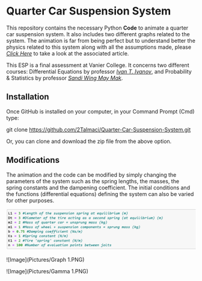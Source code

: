 # Quarter Car Suspension System
This repository contains the necessary Python **Code** to animate a quarter car suspension system. It also includes two different graphs related to the system. The animation is far from being perfect but to understand better the physics related to this system along with all the assumptions made, please [_Click Here_](https://www.overleaf.com/project/5e7bdfdf01e2980001f1711d) to take a look at the associated article.

This ESP is a final assessment at Vanier College. It concerns two different courses: Differential Equations by professor [_Ivan T. Ivanov_](http://gauss.vaniercollege.qc.ca/~iti/), and Probability & Statistics by professor [_Sandi Wing May Mak_](http://gauss.vaniercollege.qc.ca/~maks/).

## Installation
Once GitHub is installed on your computer, in your Command Prompt (Cmd) type:

git clone https://github.com/2Talmaci/Quarter-Car-Suspension-System.git

Or, you can clone and download the zip file from the above option. 

## Modifications
The animation and the code can be modified by simply changing the parameters of the system such as the spring lengths, the masses, the spring constants and the dampening coefficient. The initial conditions and the functions (differential equations) defining the system can also be varied for other purposes. 

![Image](Pictures/Code.PNG)

![Image](Pictures/Graph 1.PNG)

![Image](Pictures/Gamma 1.PNG)
